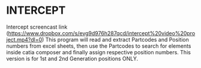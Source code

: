 # INTERCEPT 
Intercept screencast link (https://www.dropbox.com/s/evg9d976h287qcd/intercept%20video%20project.mp4?dl=0)
This program will read and extract Partcodes and Position numbers from excel sheets, then use the Partcodes to search for elements inside catia composer and finally assign respective position numbers. 
This version is for 1st and 2nd Generation positions ONLY. 
